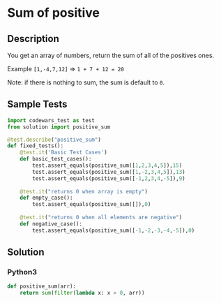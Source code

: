 # Sum of positive


## Description
You get an array of numbers, return the sum of all of the positives ones.

Example `[1,-4,7,12]` => `1 + 7 + 12 = 20`

Note: if there is nothing to sum, the sum is default to `0`.


## Sample Tests
```python
import codewars_test as test
from solution import positive_sum

@test.describe("positive_sum")
def fixed_tests():
    @test.it('Basic Test Cases')
    def basic_test_cases():
        test.assert_equals(positive_sum([1,2,3,4,5]),15)
        test.assert_equals(positive_sum([1,-2,3,4,5]),13)
        test.assert_equals(positive_sum([-1,2,3,4,-5]),9)
        
    @test.it("returns 0 when array is empty")
    def empty_case():
        test.assert_equals(positive_sum([]),0)      
        
    @test.it("returns 0 when all elements are negative")
    def negative_case():
        test.assert_equals(positive_sum([-1,-2,-3,-4,-5]),0)
```


## Solution
### Python3
```python
def positive_sum(arr):
    return sum(filter(lambda x: x > 0, arr))
```
